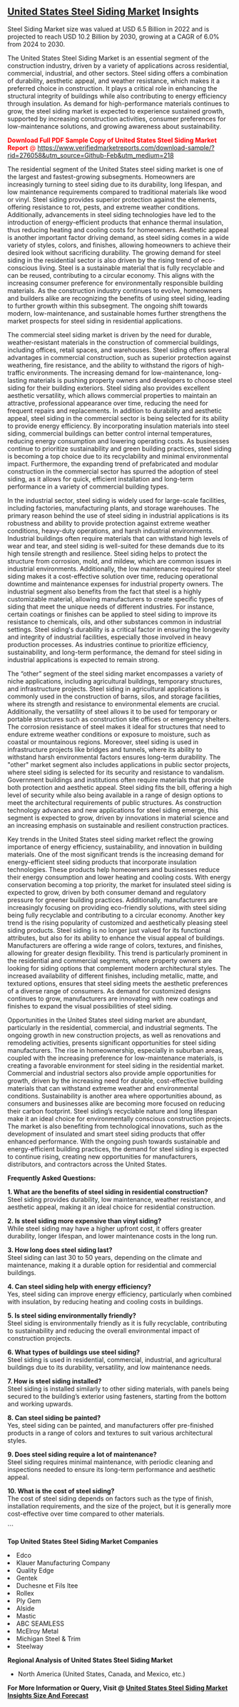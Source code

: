 <h2><a href="https://www.verifiedmarketreports.com/download-sample/?rid=276058&amp;utm_source=Github-Feb&amp;utm_medium=218" target="_blank">United States Steel Siding Market</a> Insights</h2><p>Steel Siding Market size was valued at USD 6.5 Billion in 2022 and is projected to reach USD 10.2 Billion by 2030, growing at a CAGR of 6.0% from 2024 to 2030.</p><p> <p>The United States Steel Siding Market is an essential segment of the construction industry, driven by a variety of applications across residential, commercial, industrial, and other sectors. Steel siding offers a combination of durability, aesthetic appeal, and weather resistance, which makes it a preferred choice in construction. It plays a critical role in enhancing the structural integrity of buildings while also contributing to energy efficiency through insulation. As demand for high-performance materials continues to grow, the steel siding market is expected to experience sustained growth, supported by increasing construction activities, consumer preferences for low-maintenance solutions, and growing awareness about sustainability.</p> <p><p><span class=""><span style="color: #ff0000;"><strong>Download Full PDF Sample Copy of United States Steel Siding Market Report</strong> @ </span><a href="https://www.verifiedmarketreports.com/download-sample/?rid=276058&amp;utm_source=Github-Feb&amp;utm_medium=218" target="_blank">https://www.verifiedmarketreports.com/download-sample/?rid=276058&amp;utm_source=Github-Feb&amp;utm_medium=218</a></span></p></p> <p>The residential segment of the United States steel siding market is one of the largest and fastest-growing subsegments. Homeowners are increasingly turning to steel siding due to its durability, long lifespan, and low maintenance requirements compared to traditional materials like wood or vinyl. Steel siding provides superior protection against the elements, offering resistance to rot, pests, and extreme weather conditions. Additionally, advancements in steel siding technologies have led to the introduction of energy-efficient products that enhance thermal insulation, thus reducing heating and cooling costs for homeowners. Aesthetic appeal is another important factor driving demand, as steel siding comes in a wide variety of styles, colors, and finishes, allowing homeowners to achieve their desired look without sacrificing durability. The growing demand for steel siding in the residential sector is also driven by the rising trend of eco-conscious living. Steel is a sustainable material that is fully recyclable and can be reused, contributing to a circular economy. This aligns with the increasing consumer preference for environmentally responsible building materials. As the construction industry continues to evolve, homeowners and builders alike are recognizing the benefits of using steel siding, leading to further growth within this subsegment. The ongoing shift towards modern, low-maintenance, and sustainable homes further strengthens the market prospects for steel siding in residential applications. <p>The commercial steel siding market is driven by the need for durable, weather-resistant materials in the construction of commercial buildings, including offices, retail spaces, and warehouses. Steel siding offers several advantages in commercial construction, such as superior protection against weathering, fire resistance, and the ability to withstand the rigors of high-traffic environments. The increasing demand for low-maintenance, long-lasting materials is pushing property owners and developers to choose steel siding for their building exteriors. Steel siding also provides excellent aesthetic versatility, which allows commercial properties to maintain an attractive, professional appearance over time, reducing the need for frequent repairs and replacements. In addition to durability and aesthetic appeal, steel siding in the commercial sector is being selected for its ability to provide energy efficiency. By incorporating insulation materials into steel siding, commercial buildings can better control internal temperatures, reducing energy consumption and lowering operating costs. As businesses continue to prioritize sustainability and green building practices, steel siding is becoming a top choice due to its recyclability and minimal environmental impact. Furthermore, the expanding trend of prefabricated and modular construction in the commercial sector has spurred the adoption of steel siding, as it allows for quick, efficient installation and long-term performance in a variety of commercial building types. <p>In the industrial sector, steel siding is widely used for large-scale facilities, including factories, manufacturing plants, and storage warehouses. The primary reason behind the use of steel siding in industrial applications is its robustness and ability to provide protection against extreme weather conditions, heavy-duty operations, and harsh industrial environments. Industrial buildings often require materials that can withstand high levels of wear and tear, and steel siding is well-suited for these demands due to its high tensile strength and resilience. Steel siding helps to protect the structure from corrosion, mold, and mildew, which are common issues in industrial environments. Additionally, the low maintenance required for steel siding makes it a cost-effective solution over time, reducing operational downtime and maintenance expenses for industrial property owners. The industrial segment also benefits from the fact that steel is a highly customizable material, allowing manufacturers to create specific types of siding that meet the unique needs of different industries. For instance, certain coatings or finishes can be applied to steel siding to improve its resistance to chemicals, oils, and other substances common in industrial settings. Steel siding's durability is a critical factor in ensuring the longevity and integrity of industrial facilities, especially those involved in heavy production processes. As industries continue to prioritize efficiency, sustainability, and long-term performance, the demand for steel siding in industrial applications is expected to remain strong. <p>The “other” segment of the steel siding market encompasses a variety of niche applications, including agricultural buildings, temporary structures, and infrastructure projects. Steel siding in agricultural applications is commonly used in the construction of barns, silos, and storage facilities, where its strength and resistance to environmental elements are crucial. Additionally, the versatility of steel allows it to be used for temporary or portable structures such as construction site offices or emergency shelters. The corrosion resistance of steel makes it ideal for structures that need to endure extreme weather conditions or exposure to moisture, such as coastal or mountainous regions. Moreover, steel siding is used in infrastructure projects like bridges and tunnels, where its ability to withstand harsh environmental factors ensures long-term durability. The "other" market segment also includes applications in public sector projects, where steel siding is selected for its security and resistance to vandalism. Government buildings and institutions often require materials that provide both protection and aesthetic appeal. Steel siding fits the bill, offering a high level of security while also being available in a range of design options to meet the architectural requirements of public structures. As construction technology advances and new applications for steel siding emerge, this segment is expected to grow, driven by innovations in material science and an increasing emphasis on sustainable and resilient construction practices. <p>Key trends in the United States steel siding market reflect the growing importance of energy efficiency, sustainability, and innovation in building materials. One of the most significant trends is the increasing demand for energy-efficient steel siding products that incorporate insulation technologies. These products help homeowners and businesses reduce their energy consumption and lower heating and cooling costs. With energy conservation becoming a top priority, the market for insulated steel siding is expected to grow, driven by both consumer demand and regulatory pressure for greener building practices. Additionally, manufacturers are increasingly focusing on providing eco-friendly solutions, with steel siding being fully recyclable and contributing to a circular economy. Another key trend is the rising popularity of customized and aesthetically pleasing steel siding products. Steel siding is no longer just valued for its functional attributes, but also for its ability to enhance the visual appeal of buildings. Manufacturers are offering a wide range of colors, textures, and finishes, allowing for greater design flexibility. This trend is particularly prominent in the residential and commercial segments, where property owners are looking for siding options that complement modern architectural styles. The increased availability of different finishes, including metallic, matte, and textured options, ensures that steel siding meets the aesthetic preferences of a diverse range of consumers. As demand for customized designs continues to grow, manufacturers are innovating with new coatings and finishes to expand the visual possibilities of steel siding. <p>Opportunities in the United States steel siding market are abundant, particularly in the residential, commercial, and industrial segments. The ongoing growth in new construction projects, as well as renovations and remodeling activities, presents significant opportunities for steel siding manufacturers. The rise in homeownership, especially in suburban areas, coupled with the increasing preference for low-maintenance materials, is creating a favorable environment for steel siding in the residential market. Commercial and industrial sectors also provide ample opportunities for growth, driven by the increasing need for durable, cost-effective building materials that can withstand extreme weather and environmental conditions. Sustainability is another area where opportunities abound, as consumers and businesses alike are becoming more focused on reducing their carbon footprint. Steel siding’s recyclable nature and long lifespan make it an ideal choice for environmentally conscious construction projects. The market is also benefiting from technological innovations, such as the development of insulated and smart steel siding products that offer enhanced performance. With the ongoing push towards sustainable and energy-efficient building practices, the demand for steel siding is expected to continue rising, creating new opportunities for manufacturers, distributors, and contractors across the United States. <p><strong>Frequently Asked Questions:</strong></p> <p><strong>1. What are the benefits of steel siding in residential construction?</strong><br>Steel siding provides durability, low maintenance, weather resistance, and aesthetic appeal, making it an ideal choice for residential construction.</p> <p><strong>2. Is steel siding more expensive than vinyl siding?</strong><br>While steel siding may have a higher upfront cost, it offers greater durability, longer lifespan, and lower maintenance costs in the long run.</p> <p><strong>3. How long does steel siding last?</strong><br>Steel siding can last 30 to 50 years, depending on the climate and maintenance, making it a durable option for residential and commercial buildings.</p> <p><strong>4. Can steel siding help with energy efficiency?</strong><br>Yes, steel siding can improve energy efficiency, particularly when combined with insulation, by reducing heating and cooling costs in buildings.</p> <p><strong>5. Is steel siding environmentally friendly?</strong><br>Steel siding is environmentally friendly as it is fully recyclable, contributing to sustainability and reducing the overall environmental impact of construction projects.</p> <p><strong>6. What types of buildings use steel siding?</strong><br>Steel siding is used in residential, commercial, industrial, and agricultural buildings due to its durability, versatility, and low maintenance needs.</p> <p><strong>7. How is steel siding installed?</strong><br>Steel siding is installed similarly to other siding materials, with panels being secured to the building’s exterior using fasteners, starting from the bottom and working upwards.</p> <p><strong>8. Can steel siding be painted?</strong><br>Yes, steel siding can be painted, and manufacturers offer pre-finished products in a range of colors and textures to suit various architectural styles.</p> <p><strong>9. Does steel siding require a lot of maintenance?</strong><br>Steel siding requires minimal maintenance, with periodic cleaning and inspections needed to ensure its long-term performance and aesthetic appeal.</p> <p><strong>10. What is the cost of steel siding?</strong><br>The cost of steel siding depends on factors such as the type of finish, installation requirements, and the size of the project, but it is generally more cost-effective over time compared to other materials.</p> ```</p><p><strong>Top United States Steel Siding Market Companies</strong></p><div data-test-id=""><p><li>Edco</li><li> Klauer Manufacturing Company</li><li> Quality Edge</li><li> Gentek</li><li> Duchesne et Fils ltee</li><li> Rollex</li><li> Ply Gem</li><li> Alside</li><li> Mastic</li><li> ABC SEAMLESS</li><li> McElroy Metal</li><li> Michigan Steel & Trim</li><li> Steelway</li></p><div><strong>Regional Analysis of&nbsp;United States Steel Siding Market</strong></div><ul><li dir="ltr"><p dir="ltr">North America&nbsp;(United States, Canada, and Mexico, etc.)</p></li></ul><p><strong>For More Information or Query, Visit @&nbsp;</strong><strong><a href="https://www.verifiedmarketreports.com/product/steel-siding-market/?utm_source=Github-Feb&amp;utm_medium=218" target="_blank">United States Steel Siding Market Insights Size And Forecast</a></strong></p></div>
